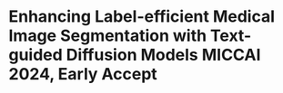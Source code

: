 # Enhancing Label-efficient Medical Image Segmentation with Text-guided Diffusion Models MICCAI 2024, Early Accept
